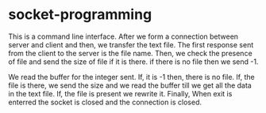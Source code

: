 # socket-programming

This is a command line interface.
After we form a connection between server and client and then, 
we transfer the text file. The first response sent from the client to the server is the file name. Then, we check the presence of file and send the size of file if it is there. if there is no file then we send -1. 

We read the buffer for the integer sent. If, it is -1
then, there is no file. If, the file is there, we send the size and
we read the buffer till we get all the data in the text file. If, the file is present we rewrite it. Finally, When exit is enterred the socket is closed and the connection is closed.